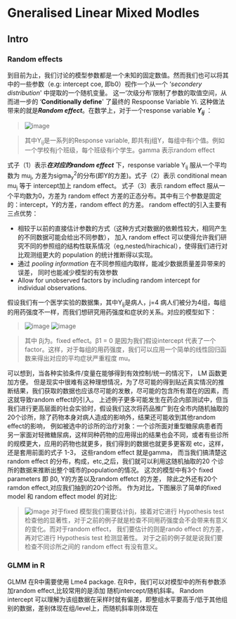 # Gneralised Linear Mixed Modles

## Intro
### Random effects
到目前为止，我们讨论的模型参数都是一个未知的固定数值。然而我们也可以将其中的一些参数（e.g: intercept coe, 即b0）视作一个从一个 ‘*secondery distribution*' 中提取的一个随机变量。 这一‘次级分布’限制了参数的取值空间，从而进一步的
‘**Conditionally define**' 了最终的 Respoonse Variable Yi. 这种做法带来的就是***Random effect***。在数学上，对于一个response variable ***Y<sub>i</sub><sub>j</sub>*** ：
  >![image](https://user-images.githubusercontent.com/89850899/159179224-82d7aab3-bac9-4b88-90c9-b4761098dbe9.png)

>其中Y<sub>i</sub><sub>j</sub>是一系列的Response variable, 即共有j组Y，每组中有i个值。例如一个学校有j个班级，每个班级有i个学生。gamma 表示random effect

式子（1）表示***在对应的random effect*** 下，response variable Y<sub>i</sub><sub>j</sub> 服从一个平均数为 mu<sub>j</sub>, 方差为sigma<sub>y</sub><sup>2</sup>的分布(即Y的方差)。式子（2）表示 conditional mean mu<sub>j</sub> 等于 intercept加上 random effect。 式子（3）表示 random effect 服从一个平均数为0，方差为 random effect 方差的正态分布。其中有三个参数是固定的：intercept，Y的方差，random effect 的方差。
random effect的引入主要有三点优势：
- 相较于以前的直接估计参数的方式（这种方式对数据的依赖性较大，相同产生的不同数据可能会给出不同参数）， 加入 random effect 可以使得允许我们研究不同的参照组的结构性联系情况（eg,nested/hirachical），使得我们进行对比观测组更大的 population 的统计推断得以实现。
- 通过 *pooling information* 在不同参照组内取样，能减少数据质量差异带来的误差， 同时也能减少模型的有效参数
- Allow for unobserved factors by including random intercept for individual observations.

假设我们有一个医学实验的数据集，其中Y<sub>i</sub><sub>j</sub>是病人，j=4 病人们被分为4组，每组的用药强度不一样，而我们想研究用药强度和症状的关系。对应的模型如下：
>![image](https://user-images.githubusercontent.com/89850899/159235182-9c371616-4e0d-455e-a6ef-776a0de5bbbf.png)
![image](https://user-images.githubusercontent.com/89850899/159235211-42307d21-922e-4d2f-8436-a8be2cd2abfb.png)

>其中 βj为。fixed effect。β1 = 0 是因为我们假设intercept 代表了一个factor。这样，对于每组的用药强度，我们可以应用一个简单的线性回归函数来得出对应的平均症状严重程度 mu。

可以想到，当各种实验条件/变量在能够得到有效控制/统一的情况下， LM 函数更加方便。 但是现实中很难有这种理想情况，为了尽可能的得到贴近真实情况的推断结果，我们获取的数据也应该尽可能的发散，尽可能的包含所有潜在的因素，而这就导致random effect的引入。 上述例子更多可能发生在药企内部测试中，但当我们进行更高层面的社会实验时，假设我们这次将药品推广到在全市内随机抽取的20个诊所，除了药物本身对病人造成的影响外，结果还可能收到其他random effect的影响， 例如被选中的诊所的治疗对象：一个诊所面对重型糖尿病患者而另一家面对轻微糖尿病，这样同种药物的应用得出的结果也会不同，或者有些诊所的规模更大，应用的药物也就更多，我们得到的数据也就更多更客观 etc，这样，还是套用前面的式子 1-3， 这些random effect 就是gamma， 而当我们搞清楚这random effect 的分布，构成，etc,之后，我们就可以利用这随机抽取的20 个诊所的数据来推断出整个城市的population的情况。 这次的模型中有3个 fixed parameters 即 β0, Y的方差以及random effetct 的方差， 除此之外还有20个ramdon effect,对应我们抽到的20个诊所。
作为对比，下图展示了简单的fixed model 和 random effect model 的对比:
> ![image](https://user-images.githubusercontent.com/89850899/159258976-59faca42-3bb4-4500-a1a1-eeb5b3420753.png)
对于fixed 模型我们需要估计βj，接着对它进行 Hypothesis test 检查他的显著性，对于之前的例子就是检查不同用药强度会不会带来有意义的变化。而对于random effect， 我们要估计的则是rando effect 的方差，再对它进行 Hypothesis test 检测显著性。 对于之前的例子就是说我们要检查不同诊所之间的 random effect 有没有意义。

### GLMM in R
GLMM 在R中需要使用 Lme4 package. 在R中，我们可以对模型中的所有参数添加random effect,比较常用的是添加 随机intercept/随机斜率。 Random intercept 可以理解为该组数据在采样时就有偏差，即整组水平要高于/低于其他组别的数据，差别体现在组/level上，而随机斜率则体现在


